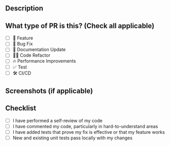 ## Description

<!-- Link your ticket using #{ISSUE_NUMBER}. And add a clear and concise description of what this PR does. -->

## What type of PR is this? (Check all applicable)

- [ ] 🍕 Feature
- [ ] 🐛 Bug Fix
- [ ] 📄 Documentation Update
- [ ] 👨‍💻 Code Refactor
- [ ] 🔥 Performance Improvements
- [ ] ✅ Test
- [ ] 🛠️ CI/CD

## Screenshots (if applicable)

<!-- Add screenshots to help explain your changes. -->

## Checklist

- [ ] I have performed a self-review of my code
- [ ] I have commented my code, particularly in hard-to-understand areas
- [ ] I have added tests that prove my fix is effective or that my feature works
- [ ] New and existing unit tests pass locally with my changes
